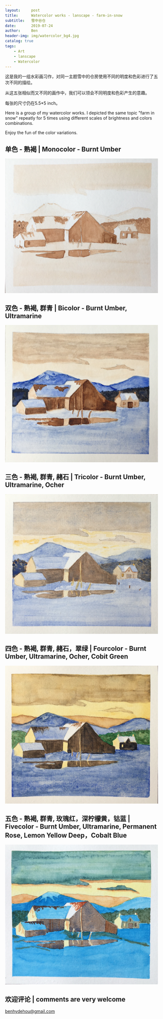 ```yaml
---
layout:     post
title:      Watercolor works - lanscape - farm-in-snow
subtitle:   雪中谷仓
date:       2019-07-24
author:     Ben
header-img: img/watercolor_bg4.jpg
catalog: true
tags:
    - Art
    - lanscape
    - Watercolor
---
```



这是我的一组水彩画习作，对同一主题雪中的仓房使用不同的明度和色彩进行了五次不同的描绘。

从这五张相似而又不同的画作中，我们可以领会不同明度和色彩产生的意趣。

每张的尺寸仍在5.5*5 inch。


Here is a group of my watercolor works. I depicted the same topic "farm in snow" repeatly for 5 times using different scales of brightness and colors combinations.

Enjoy the fun of the color variations. 


## 单色 - 熟褐  |  Monocolor - Burnt Umber  

![farm-in-snow-mono](/img/IMG_8505.JPG "Burnt Umber")

## 双色 - 熟褐, 群青  |  Bicolor - Burnt Umber, Ultramarine

![farm-in-snow-bicolor](/img/IMG_8506.JPG "Burnt Umber and Ultramarine")

## 三色 - 熟褐, 群青, 赭石 | Tricolor - Burnt Umber, Ultramarine, Ocher 

![farm-in-snow-tricolor](/img/IMG_8507.JPG "Burnt Umber, Ultramarine, Ocher")

## 四色 -  熟褐, 群青, 赭石，翠绿 | Fourcolor - Burnt Umber, Ultramarine, Ocher, Cobit Green

![farm-in-snow-fourcolor](/img/IMG_8508.JPG "Burnt Umber, Ultramarine, Ocher, Cobit Green")

## 五色 -  熟褐, 群青, 玫瑰红，深柠檬黄，钴蓝 | Fivecolor - Burnt Umber, Ultramarine, Permanent Rose, Lemon Yellow Deep，Cobalt Blue

![farm-in-snow-fivecolor](/img/IMG_8510.JPG "Burnt Umber, Ultramarine, Ocher, Permanent Rose, Lemon Yellow Deep, Cobalt Blue")


## 欢迎评论 | comments are very welcome

benhydehou@gmail.com


